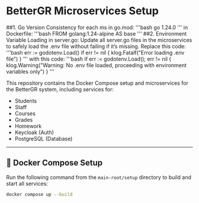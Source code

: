 # BetterGR Microservices Setup

##1. Go Version Consistency
  for each ms in go.mod:
  '''bash
  go 1.24.0
'''
  in Dockerfile:
  '''bash
  FROM golang:1.24-alpine AS base
'''
##2. Environment Variable Loading in server.go:
Update all server.go files in the microservices to safely load the .env file without failing if it’s missing.
Replace this code:
'''bash
err := godotenv.Load()
if err != nil {
	klog.Fatalf("Error loading .env file")
}
'''
with this code:
'''bash
if err := godotenv.Load(); err != nil {
	klog.Warning("Warning: No .env file loaded, proceeding with environment variables only")
}
'''


This repository contains the Docker Compose setup and microservices for the BetterGR system, including services for:

- Students
- Staff
- Courses
- Grades
- Homework
- Keycloak (Auth)
- PostgreSQL (Database)

---

## 🐳 Docker Compose Setup

Run the following command from the `main-root/setup` directory to build and start all services:

```bash
docker compose up --build
